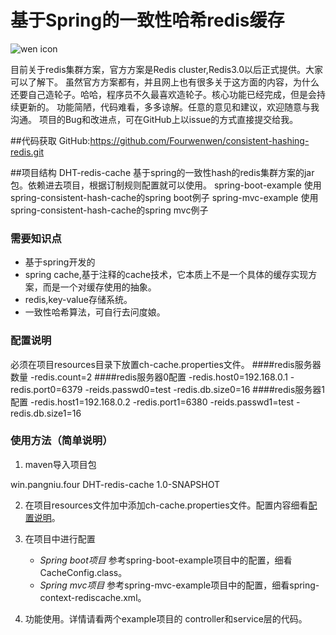 # 基于Spring的一致性哈希redis缓存

![wen icon](https://fourwenwen.github.io/fww/image/logo100_100.jpg)

目前关于redis集群方案，官方方案是Redis cluster,Redis3.0以后正式提供。大家可以了解下。
虽然官方方案都有，并且网上也有很多关于这方面的内容，为什么还要自己造轮子。哈哈，程序员不久最喜欢造轮子。核心功能已经完成，但是会持续更新的。
功能简陋，代码难看，多多谅解。任意的意见和建议，欢迎随意与我沟通。
项目的Bug和改进点，可在GitHub上以issue的方式直接提交给我。

##代码获取
GitHub:https://github.com/Fourwenwen/consistent-hashing-redis.git

##项目结构
DHT-redis-cache 基于spring的一致性hash的redis集群方案的jar包。依赖进去项目，根据订制规则配置就可以使用。
spring-boot-example 使用spring-consistent-hash-cache的spring boot例子
spring-mvc-example 使用spring-consistent-hash-cache的spring mvc例子

### 需要知识点
- 基于spring开发的
- spring cache,基于注释的cache技术，它本质上不是一个具体的缓存实现方案，而是一个对缓存使用的抽象。
- redis,key-value存储系统。
- 一致性哈希算法，可自行去问度娘。

<a name="配置说明"></a>
### 配置说明
必须在项目resources目录下放置ch-cache.properties文件。
####redis服务器数量
-redis.count=2
####redis服务器0配置
-redis.host0=192.168.0.1
-redis.port0=6379
-reids.passwd0=test
-redis.db.size0=16
####redis服务器1配置
-redis.host1=192.168.0.2
-redis.port1=6380
-reids.passwd1=test
-redis.db.size1=16

### 使用方法（简单说明）
1. maven导入项目包
<dependency>
    <groupId>win.pangniu.four</groupId>
    <artifactId>DHT-redis-cache</artifactId>
    <version>1.0-SNAPSHOT</version>
</dependency>

2. 在项目resources文件加中添加ch-cache.properties文件。配置内容细看[配置说明](#配置说明)。

3. 在项目中进行配置
    * *Spring boot项目* 参考spring-boot-example项目中的配置，细看CacheConfig.class。
    * *Spring mvc项目* 参考spring-mvc-example项目中的配置，细看spring-context-rediscache.xml。
    
4. 功能使用。详情请看两个example项目的 controller和service层的代码。
